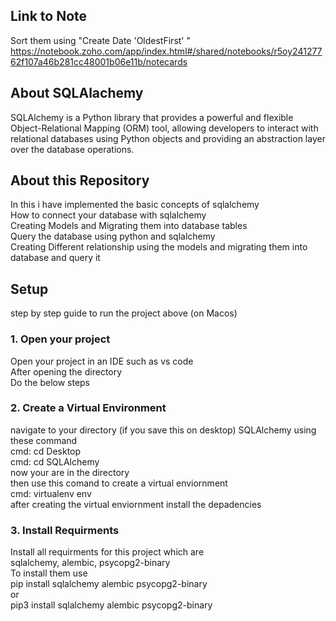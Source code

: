 ## Link to Note
Sort them using "Create Date 'OldestFirst' " 
https://notebook.zoho.com/app/index.html#/shared/notebooks/r5oy24127762f107a46b281cc48001b06e11b/notecards

## About SQLAlachemy
SQLAlchemy is a Python library that provides a powerful and flexible Object-Relational Mapping (ORM) tool, allowing developers to interact with relational databases using Python objects and providing an abstraction layer over the database operations.

## About this Repository
In this i have implemented the basic concepts of sqlalchemy <br>
How to connect your database with sqlalchemy <br>
Creating Models and Migrating them into database tables <br>
Query the database using python and sqlalchemy <br>
Creating Different relationship using the models and migrating them into database and query it<br>

## Setup 
step by step guide to run the project above (on Macos)<br>

### 1. Open your project
Open your project in an IDE such as vs code<br> 
After opening the directory <br>
Do the below steps <br>

### 2. Create a Virtual Environment
navigate to your directory (if you save this on desktop) SQLAlchemy using these command<br>
cmd: cd Desktop<br>
cmd: cd SQLAlchemy<br>
now your are in the directory<br>
then use this comand to create a virtual enviornment<br>
cmd: virtualenv env<br>
after creating the virtual enviornment install the depadencies<br>

### 3. Install Requirments
Install all requirments for this project which are <br>
sqlalchemy, alembic, psycopg2-binary<br>
To install them use <br>
pip install sqlalchemy alembic psycopg2-binary <br>
or<br>
pip3 install sqlalchemy alembic psycopg2-binary<br>

